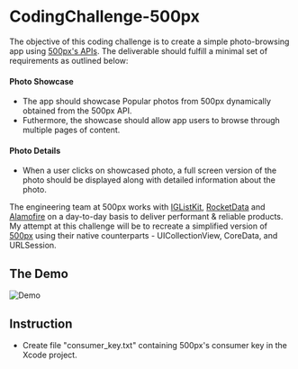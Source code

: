 # CodingChallenge-500px
The objective of this coding challenge is to create a simple photo-browsing app using [500px's APIs](https://github.com/500px/legacy-api-documentation). The deliverable should fulfill a minimal set of requirements as outlined below:
#### Photo Showcase
* The app should showcase Popular photos from 500px dynamically obtained from the 500px API. 
* Futhermore, the showcase should allow app users to browse through multiple pages of content.
#### Photo Details
* When a user clicks on showcased photo, a full screen version of the photo should be displayed along with detailed information about the photo.

The engineering team at 500px works with [IGListKit](https://github.com/Instagram/IGListKit), [RocketData](https://github.com/plivesey/RocketData) and [Alamofire](https://github.com/Alamofire/Alamofire) on a day-to-day basis to deliver performant & reliable products. My attempt at this challenge will be to recreate a simplified version of [500px](https://apps.apple.com/app/500px/id471965292) using their native counterparts - UICollectionView, CoreData, and URLSession.

## The Demo
![Demo](./Demo/500pxDemo.gif)

## Instruction
* Create file "consumer_key.txt" containing 500px's consumer key in the Xcode project.
